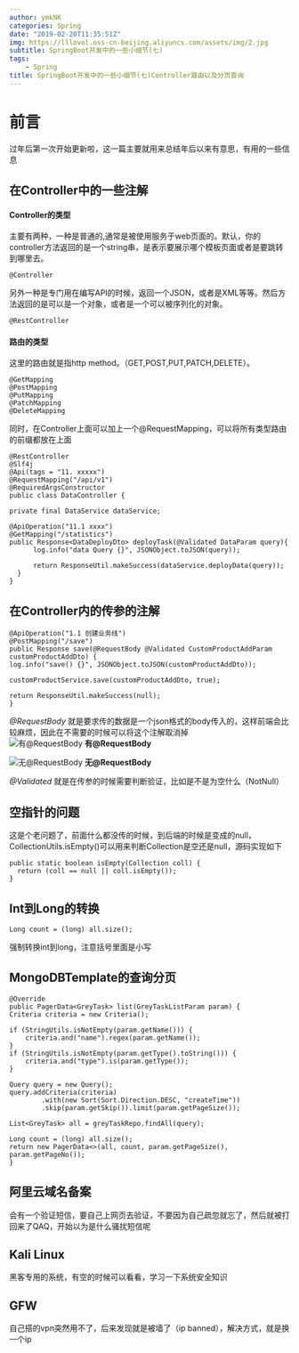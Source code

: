 ```yaml
---
author: ymkNK
categories: Spring
date: "2019-02-20T11:35:51Z"
img: https://lllovol.oss-cn-beijing.aliyuncs.com/assets/img/2.jpg
subtitle: SpringBoot开发中的一些小细节(七)
tags: 
    - Spring
title: SpringBoot开发中的一些小细节(七)Controller路由以及分页查询
---
```


# 前言

过年后第一次开始更新啦，这一篇主要就用来总结年后以来有意思，有用的一些信息

## 在Controller中的一些注解

#### Controller的类型

主要有两种，一种是普通的,通常是被使用服务于web页面的。默认，你的controller方法返回的是一个string串，是表示要展示哪个模板页面或者是要跳转到哪里去。

    @Controller

另外一种是专门用在编写API的时候，返回一个JSON，或者是XML等等。然后方法返回的是可以是一个对象，或者是一个可以被序列化的对象。

    @RestController

#### 路由的类型

这里的路由就是指http method。（GET,POST,PUT,PATCH,DELETE）。

    @GetMapping
    @PostMapping
    @PutMapping
    @PatchMapping
    @DeleteMapping

同时，在Controller上面可以加上一个@RequestMapping，可以将所有类型路由的前缀都放在上面

    @RestController
    @Slf4j
    @Api(tags = "11. xxxxx")
    @RequestMapping("/api/v1")
    @RequiredArgsConstructor
    public class DataController {

    private final DataService dataService;

    @ApiOperation("11.1 xxxx")
    @GetMapping("/statistics")
    public Response<DataDeployDto> deployTask(@Validated DataParam query){
          log.info("data Query {}", JSONObject.toJSON(query));

          return ResponseUtil.makeSuccess(dataService.deployData(query));
      }
    }

## 在Controller内的传参的注解

    @ApiOperation("1.1 创建业务线")
    @PostMapping("/save")
    public Response save(@RequestBody @Validated CustomProductAddParam customProductAddDto) {
    log.info("save() {}", JSONObject.toJSON(customProductAddDto));

    customProductService.save(customProductAddDto, true);

    return ResponseUtil.makeSuccess(null);
    }

*@RequestBody* 就是要求传的数据是一个json格式的body传入的，这样前端会比较麻烦，因此在不需要的时候可以将这个注解取消掉  
![有@RequestBody](https://lllovol.oss-cn-beijing.aliyuncs.com/assets/img/spring7/41620289.png)
**有@RequestBody**  


![无@RequestBody](https://lllovol.oss-cn-beijing.aliyuncs.com/assets/img/spring7/notRequest.png)
**无@RequestBody**


*@Validated* 就是在传参的时候需要判断验证，比如是不是为空什么（NotNull）

## 空指针的问题
这是个老问题了，前面什么都没传的时候，到后端的时候是变成的null，CollectionUtils.isEmpty()可以用来判断Collection是空还是null，源码实现如下

    public static boolean isEmpty(Collection coll) {
      return (coll == null || coll.isEmpty());
    }

## Int到Long的转换

    Long count = (long) all.size();

强制转换int到long，注意括号里面是小写

## MongoDBTemplate的查询分页

    @Override
    public PagerData<GreyTask> list(GreyTaskListParam param) {
    Criteria criteria = new Criteria();

    if (StringUtils.isNotEmpty(param.getName())) {
        criteria.and("name").regex(param.getName());
    }
    if (StringUtils.isNotEmpty(param.getType().toString())) {
        criteria.and("type").is(param.getType());
    }

    Query query = new Query();
    query.addCriteria(criteria)
            .with(new Sort(Sort.Direction.DESC, "createTime"))
            .skip(param.getSkip()).limit(param.getPageSize());

    List<GreyTask> all = greyTaskRepo.findAll(query);

    Long count = (long) all.size();
    return new PagerData<>(all, count, param.getPageSize(), param.getPageNo());
    }

## 阿里云域名备案
会有一个验证短信，要自己上网页去验证，不要因为自己疏忽就忘了，然后就被打回来了QAQ，开始以为是什么骚扰短信呢

## Kali Linux
黑客专用的系统，有空的时候可以看看，学习一下系统安全知识

## GFW
自己搭的vpn突然用不了，后来发现就是被墙了（ip banned），解决方式，就是换一个ip
